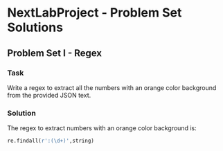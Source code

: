<h1>NextLabProject - Problem Set Solutions</h1>

<h2>Problem Set I - Regex</h2>

<h3>Task</h3>

Write a regex to extract all the numbers with an orange color background from the provided JSON text.

<h3>Solution</h3>

The regex to extract numbers with an orange color background is:
```python
re.findall(r':(\d+)',string)
```
